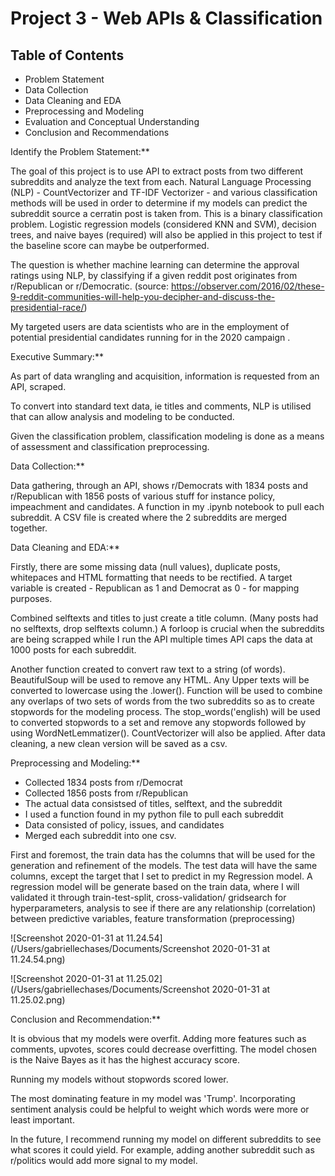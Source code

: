 # Project 3 - Web APIs & Classification

## Table of Contents

- Problem Statement
- Data Collection
- Data Cleaning and EDA
- Preprocessing and Modeling
- Evaluation and Conceptual Understanding 
- Conclusion and Recommendations 

Identify the Problem Statement:**

The goal of this project is to use API to extract posts from two different subreddits and analyze the text from each. Natural Language Processing (NLP) - CountVectorizer and TF-IDF Vectorizer - and various classification methods will be used in order to determine if my models can predict the subreddit source a cerratin post is taken from. This is a binary classification problem. Logistic regression models (considered KNN and SVM), decision trees, and naive bayes (required) will also be applied in this project to test if the baseline score can maybe be outperformed. 

The question is whether machine learning can determine the approval ratings using NLP, by classifying if a given reddit post originates from r/Republican or r/Democratic. (source: https://observer.com/2016/02/these-9-reddit-communities-will-help-you-decipher-and-discuss-the-presidential-race/)

My targeted users are data scientists who are in the employment of potential presidential candidates running for in the 2020 campaign . 

Executive Summary:**

As part of data wrangling and acquisition, information is requested from an API, scraped. 

To convert into standard text data, ie titles and comments, NLP is utilised that can allow analysis and modeling to be conducted. 

Given the classification problem, classification modeling is done as a means of assessment and classification preprocessing. 

Data Collection:**

Data gathering, through an API, shows r/Democrats with 1834 posts and r/Republican with 1856 posts of various stuff for instance policy, impeachment and candidates. A function in my .ipynb notebook to pull each subreddit. A CSV file is created where the 2 subreddits are merged together. 

Data Cleaning and EDA:**

Firstly, there are some missing data (null values), duplicate posts, whitepaces and HTML formatting that needs to be rectified. A target variable is created - Republican as 1 and Democrat as 0 - for mapping purposes. 

Combined selftexts and titles to just create a title column. (Many posts had no selftexts, drop selftexts column.) A forloop is crucial when the subreddits are being scrapped while I run the API multiple times API caps the data at 1000 posts for each subreddit.

Another function created to convert raw text to a string (of words). BeautifulSoup will be used to remove any HTML. Any Upper texts will be converted to lowercase using the .lower(). Function will be used to combine any overlaps of two sets of words from the two subreddits so as to create stopwords for the modeling process. The stop_words('english) will be used to converted stopwords to a set and remove any stopwords followed by using WordNetLemmatizer(). CountVectorizer will also be applied. After data cleaning, a new clean version will be saved as a csv.

Preprocessing and Modeling:**

- Collected 1834 posts from r/Democrat
- Collected 1856 posts from r/Republican
- The actual data consistsed of titles, selftext, and the subreddit
- I used a function found in my python file to pull each subreddit
- Data consisted of policy, issues, and candidates
- Merged each subreddit into one csv.

First and foremost, the train data has the columns that will be used for the generation and refinement of the models. The test data will have the same columns, except the target that I set to predict in my Regression model. A regression model will be generate based on the train data, where I will validated it through train-test-split, cross-validation/ gridsearch for hyperparameters, analysis to see if there are any relationship (correlation) between predictive variables,  feature transformation (preprocessing)

![Screenshot 2020-01-31 at 11.24.54](/Users/gabriellechases/Documents/Screenshot 2020-01-31 at 11.24.54.png)

![Screenshot 2020-01-31 at 11.25.02](/Users/gabriellechases/Documents/Screenshot 2020-01-31 at 11.25.02.png)

Conclusion and Recommendation:**

It is obvious that my models were overfit. Adding more features such as comments, upvotes, scores could decrease overfitting. The model chosen is the Naive Bayes as it has the highest accuracy score.

Running my models without stopwords scored lower.

The most dominating feature in my model was 'Trump'. Incorporating sentiment analysis could be helpful to weight which words were more or least important.

In the future, I recommend running my model on different subreddits to see what scores it could yield. For example, adding another subreddit such as r/politics would add more signal to my model.
